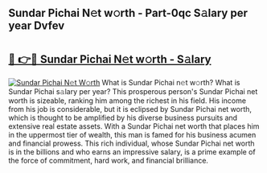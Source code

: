 ## Sundar Pichai N𝚎t w𝚘rth - Part-0qc S𝚊lary per year Dvfev

# <h2><a href="http://gc1n7c.nevu.top/?p=Sundar+Pichai">🔗 👉🔴 Sundar Pichai N𝚎t w𝚘rth - S𝚊lary</a></h2>

[![Sundar Pichai N𝚎t W𝚘rth](https://i.imgur.com/Oavwk0R.jpeg)](http://gc1n7c.nevu.top/?p=Sundar+Pichai)
What is Sundar Pichai n𝚎t w𝚘rth? What is Sundar Pichai s𝚊lary per year?
This prosperous person's Sundar Pichai net worth is sizeable, ranking him among the richest in his field. His income from his job is considerable, but it is eclipsed by Sundar Pichai net worth, which is thought to be amplified by his diverse business pursuits and extensive real estate assets. With a Sundar Pichai net worth that places him in the uppermost tier of wealth, this man is famed for his business acumen and financial prowess. This rich individual, whose Sundar Pichai net worth is in the billions and who earns an impressive salary, is a prime example of the force of commitment, hard work, and financial brilliance.

